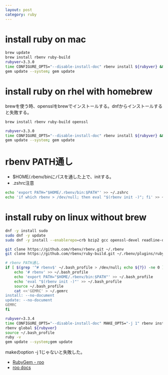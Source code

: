 ```yaml
---
layout: post
category: ruby
---
```


# install ruby on mac

```sh
brew update
brew install rbenv ruby-build
rubyver=3.3.0
time CONFIGURE_OPTS="--disable-install-doc" rbenv install ${rubyver} && rbenv global ${rubyver}
gem update --system; gem update
```

# install ruby on rhel with homebrew

brewを使う時、opensslをbrewでインストールする。dnfからインストールすると失敗する。

```sh
brew install rbenv ruby-build openssl

rubyver=3.3.0
time CONFIGURE_OPTS="--disable-install-doc" rbenv install ${rubyver} && rbenv global ${rubyver}
gem update --system; gem update
```

# rbenv PATH通し

- $HOME/.rbenv/binにパスを通した上で、initする。
- .zshrc注意

```sh
echo 'export PATH="$HOME/.rbenv/bin:$PATH"' >> ~/.zshrc
echo 'if which rbenv > /dev/null; then eval "$(rbenv init -)"; fi' >> ~/.zshrc 
```

# install ruby on linux without brew

```sh
dnf -y install sudo
sudo dnf -y update
sudo dnf -y install --enablerepo=crb bzip2 gcc openssl-devel readline-devel zlib-devel libyaml-devel git

git clone https://github.com/rbenv/rbenv.git ~/.rbenv
git clone https://github.com/rbenv/ruby-build.git ~/.rbenv/plugins/ruby-build

# rbenv PATH通し
if [ $(grep '^# rbenv$' ~/.bash_profile > /dev/null; echo ${?}) -ne 0 ] ; then
    echo '# rbenv' >> ~/.bash_profile
    echo 'export PATH="$HOME/.rbenv/bin:$PATH"' >> ~/.bash_profile
    echo 'eval "$(rbenv init -)"' >> ~/.bash_profile
    source ~/.bash_profile
    cat <<'GEMRC' > ~/.gemrc
install: --no-document
update: --no-document
GEMRC
fi

rubyver=3.3.4
time CONFIGURE_OPTS="--disable-install-doc" MAKE_OPTS="-j 1" rbenv install ${rubyver}
rbenv global ${rubyver}
source ~/.bash_profile
ruby -v
gem update --system;gem update
```

makeのoption -j 1じゃないと失敗した。

- [RubyGem - roo](https://rubygems.org/gems/roo)
- [roo docs](https://www.rubydoc.info/gems/roo/2.10.1)
